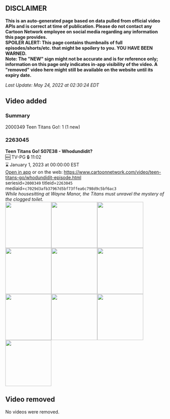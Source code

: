 ## DISCLAIMER
**This is an auto-generated page based on data pulled from official video APIs and is correct at time of publication. Please do not contact any Cartoon Network employee on social media regarding any information this page provides.**  
**SPOILER ALERT: This page contains thumbnails of full episodes/shorts/etc. that might be spoilery to you. YOU HAVE BEEN WARNED.**  
**Note: The "NEW" sign might not be accurate and is for reference only; information on this page only indicates in-app visibility of the video. A "removed" video here might still be available on the website until its expiry date.**  

_Last Update: May 24, 2022 at 02:30:24 EDT_
## Video added
### Summary
2000349 Teen Titans Go!: 1 (1 new)  
### 2263045
**Teen Titans Go! S07E38 - Whodundidit?**  
🆕 TV-PG 🔒 11:02  
⌛ January 1, 2023 at 00:00:00 EST  
[Open in app](https://cnvideo.sercomkc.org/redirector.html?type=cnapp&seriesid=2000349&titleid=2263045&mediaid=c7029d3afb37967d5bf73ffea6c798d9c5bf6ac3) or on the web: https://www.cartoonnetwork.com/video/teen-titans-go/whodundidit-episode.html  
seriesid=`2000349` titleid=`2263045` mediaid=`c7029d3afb37967d5bf73ffea6c798d9c5bf6ac3`  
_While housesitting at Wayne Manor, the Titans must unravel the mystery of the clogged toilet._  
<a href="https://s3.amazonaws.com/cartoonorchestrator/2263045_001_1280x720.jpg"><img src="https://s3.amazonaws.com/cartoonorchestrator/2263045_001_640x360.jpg" height="144px" /></a><a href="https://s3.amazonaws.com/cartoonorchestrator/2263045_002_1280x720.jpg"><img src="https://s3.amazonaws.com/cartoonorchestrator/2263045_002_640x360.jpg" height="144px" /></a><a href="https://s3.amazonaws.com/cartoonorchestrator/2263045_003_1280x720.jpg"><img src="https://s3.amazonaws.com/cartoonorchestrator/2263045_003_640x360.jpg" height="144px" /></a><a href="https://s3.amazonaws.com/cartoonorchestrator/2263045_004_1280x720.jpg"><img src="https://s3.amazonaws.com/cartoonorchestrator/2263045_004_640x360.jpg" height="144px" /></a><a href="https://s3.amazonaws.com/cartoonorchestrator/2263045_005_1280x720.jpg"><img src="https://s3.amazonaws.com/cartoonorchestrator/2263045_005_640x360.jpg" height="144px" /></a><a href="https://s3.amazonaws.com/cartoonorchestrator/2263045_006_1280x720.jpg"><img src="https://s3.amazonaws.com/cartoonorchestrator/2263045_006_640x360.jpg" height="144px" /></a><a href="https://s3.amazonaws.com/cartoonorchestrator/2263045_007_1280x720.jpg"><img src="https://s3.amazonaws.com/cartoonorchestrator/2263045_007_640x360.jpg" height="144px" /></a><a href="https://s3.amazonaws.com/cartoonorchestrator/2263045_008_1280x720.jpg"><img src="https://s3.amazonaws.com/cartoonorchestrator/2263045_008_640x360.jpg" height="144px" /></a><a href="https://s3.amazonaws.com/cartoonorchestrator/2263045_009_1280x720.jpg"><img src="https://s3.amazonaws.com/cartoonorchestrator/2263045_009_640x360.jpg" height="144px" /></a><a href="https://s3.amazonaws.com/cartoonorchestrator/2263045_010_1280x720.jpg"><img src="https://s3.amazonaws.com/cartoonorchestrator/2263045_010_640x360.jpg" height="144px" /></a>
## Video removed
No videos were removed.  
